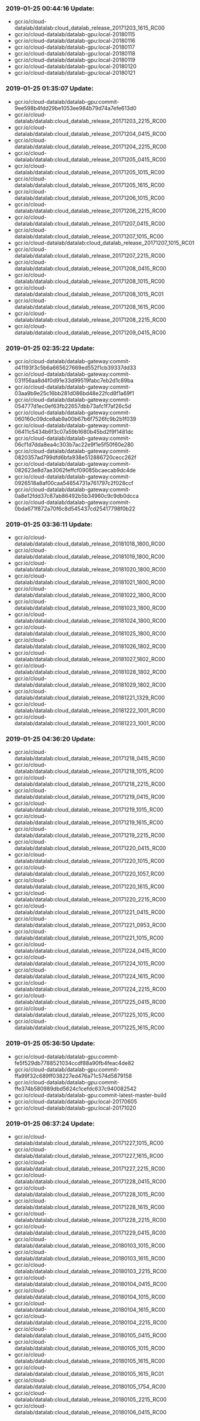 ### 2019-01-25 00:44:16 Update:

- gcr.io/cloud-datalab/datalab:cloud_datalab_release_20171203_1615_RC00
- gcr.io/cloud-datalab/datalab-gpu:local-20180115
- gcr.io/cloud-datalab/datalab-gpu:local-20180116
- gcr.io/cloud-datalab/datalab-gpu:local-20180117
- gcr.io/cloud-datalab/datalab-gpu:local-20180118
- gcr.io/cloud-datalab/datalab-gpu:local-20180119
- gcr.io/cloud-datalab/datalab-gpu:local-20180120
- gcr.io/cloud-datalab/datalab-gpu:local-20180121
### 2019-01-25 01:35:07 Update:

- gcr.io/cloud-datalab/datalab-gpu:commit-9ee598b4fdd29be1053ee984b79d74a7efe613d0
- gcr.io/cloud-datalab/datalab:cloud_datalab_release_20171203_2215_RC00
- gcr.io/cloud-datalab/datalab:cloud_datalab_release_20171204_0415_RC00
- gcr.io/cloud-datalab/datalab:cloud_datalab_release_20171204_2215_RC00
- gcr.io/cloud-datalab/datalab:cloud_datalab_release_20171205_0415_RC00
- gcr.io/cloud-datalab/datalab:cloud_datalab_release_20171205_1015_RC00
- gcr.io/cloud-datalab/datalab:cloud_datalab_release_20171205_1615_RC00
- gcr.io/cloud-datalab/datalab:cloud_datalab_release_20171206_1015_RC00
- gcr.io/cloud-datalab/datalab:cloud_datalab_release_20171206_2215_RC00
- gcr.io/cloud-datalab/datalab:cloud_datalab_release_20171207_0415_RC00
- gcr.io/cloud-datalab/datalab:cloud_datalab_release_20171207_1015_RC00
- gcr.io/cloud-datalab/datalab:cloud_datalab_release_20171207_1015_RC01
- gcr.io/cloud-datalab/datalab:cloud_datalab_release_20171207_2215_RC00
- gcr.io/cloud-datalab/datalab:cloud_datalab_release_20171208_0415_RC00
- gcr.io/cloud-datalab/datalab:cloud_datalab_release_20171208_1015_RC00
- gcr.io/cloud-datalab/datalab:cloud_datalab_release_20171208_1015_RC01
- gcr.io/cloud-datalab/datalab:cloud_datalab_release_20171208_1615_RC00
- gcr.io/cloud-datalab/datalab:cloud_datalab_release_20171208_2215_RC00
- gcr.io/cloud-datalab/datalab:cloud_datalab_release_20171209_0415_RC00
### 2019-01-25 02:35:22 Update:

- gcr.io/cloud-datalab/datalab-gateway:commit-d41193f3c5b6a665627669ed552f1cb39337dd33
- gcr.io/cloud-datalab/datalab-gateway:commit-031f56aa8d4f0d91e33d99519fabc7eb2d1c89ba
- gcr.io/cloud-datalab/datalab-gateway:commit-03aa9b9e25c16bb281d086bd48e22fcd8f1a69f1
- gcr.io/cloud-datalab/datalab-gateway:commit-054777d1ec0ef63fb22657dbb73afc1f7af26c5d
- gcr.io/cloud-datalab/datalab-gateway:commit-060160c09dce8ab9a00b67b6f7526fc9b2b1f039
- gcr.io/cloud-datalab/datalab-gateway:commit-06411c5434b6f3c07a59b1680b45bd2f9f1481dc
- gcr.io/cloud-datalab/datalab-gateway:commit-06cf1d7dda8ea4c303b7ac22e9f1e5f50f60e280
- gcr.io/cloud-datalab/datalab-gateway:commit-0820357ad799dfd6bfa938e512886720cecc262f
- gcr.io/cloud-datalab/datalab-gateway:commit-082623e8d7ae3062feffcf09085bcaecab9dc4de
- gcr.io/cloud-datalab/datalab-gateway:commit-0926518a8af00caa54654731a761797c2f028ccf
- gcr.io/cloud-datalab/datalab-gateway:commit-0a8e12fdd37c87ab86492b5b34960c9c9db0dcca
- gcr.io/cloud-datalab/datalab-gateway:commit-0bda671f872a70f6c8d545437cd25417798f0b22
### 2019-01-25 03:36:11 Update:

- gcr.io/cloud-datalab/datalab:cloud_datalab_release_20181018_1800_RC00
- gcr.io/cloud-datalab/datalab:cloud_datalab_release_20181019_1800_RC00
- gcr.io/cloud-datalab/datalab:cloud_datalab_release_20181020_1800_RC00
- gcr.io/cloud-datalab/datalab:cloud_datalab_release_20181021_1800_RC00
- gcr.io/cloud-datalab/datalab:cloud_datalab_release_20181022_1800_RC00
- gcr.io/cloud-datalab/datalab:cloud_datalab_release_20181023_1800_RC00
- gcr.io/cloud-datalab/datalab:cloud_datalab_release_20181024_1800_RC00
- gcr.io/cloud-datalab/datalab:cloud_datalab_release_20181025_1800_RC00
- gcr.io/cloud-datalab/datalab:cloud_datalab_release_20181026_1802_RC00
- gcr.io/cloud-datalab/datalab:cloud_datalab_release_20181027_1802_RC00
- gcr.io/cloud-datalab/datalab:cloud_datalab_release_20181028_1802_RC00
- gcr.io/cloud-datalab/datalab:cloud_datalab_release_20181029_1802_RC00
- gcr.io/cloud-datalab/datalab:cloud_datalab_release_20181221_1329_RC00
- gcr.io/cloud-datalab/datalab:cloud_datalab_release_20181222_1001_RC00
- gcr.io/cloud-datalab/datalab:cloud_datalab_release_20181223_1001_RC00
### 2019-01-25 04:36:20 Update:

- gcr.io/cloud-datalab/datalab:cloud_datalab_release_20171218_0415_RC00
- gcr.io/cloud-datalab/datalab:cloud_datalab_release_20171218_1015_RC00
- gcr.io/cloud-datalab/datalab:cloud_datalab_release_20171218_2215_RC00
- gcr.io/cloud-datalab/datalab:cloud_datalab_release_20171219_0415_RC00
- gcr.io/cloud-datalab/datalab:cloud_datalab_release_20171219_1015_RC00
- gcr.io/cloud-datalab/datalab:cloud_datalab_release_20171219_1615_RC00
- gcr.io/cloud-datalab/datalab:cloud_datalab_release_20171219_2215_RC00
- gcr.io/cloud-datalab/datalab:cloud_datalab_release_20171220_0415_RC00
- gcr.io/cloud-datalab/datalab:cloud_datalab_release_20171220_1015_RC00
- gcr.io/cloud-datalab/datalab:cloud_datalab_release_20171220_1057_RC00
- gcr.io/cloud-datalab/datalab:cloud_datalab_release_20171220_1615_RC00
- gcr.io/cloud-datalab/datalab:cloud_datalab_release_20171220_2215_RC00
- gcr.io/cloud-datalab/datalab:cloud_datalab_release_20171221_0415_RC00
- gcr.io/cloud-datalab/datalab:cloud_datalab_release_20171221_0953_RC00
- gcr.io/cloud-datalab/datalab:cloud_datalab_release_20171221_1015_RC00
- gcr.io/cloud-datalab/datalab:cloud_datalab_release_20171224_0415_RC00
- gcr.io/cloud-datalab/datalab:cloud_datalab_release_20171224_1015_RC00
- gcr.io/cloud-datalab/datalab:cloud_datalab_release_20171224_1615_RC00
- gcr.io/cloud-datalab/datalab:cloud_datalab_release_20171224_2215_RC00
- gcr.io/cloud-datalab/datalab:cloud_datalab_release_20171225_0415_RC00
- gcr.io/cloud-datalab/datalab:cloud_datalab_release_20171225_1015_RC00
- gcr.io/cloud-datalab/datalab:cloud_datalab_release_20171225_1615_RC00
### 2019-01-25 05:36:50 Update:

- gcr.io/cloud-datalab/datalab-gpu:commit-fe5f529db7788521034ccdf88a90fb4feac4de82
- gcr.io/cloud-datalab/datalab-gpu:commit-ffa99f32c689ff038227ed476a71c574d5879158
- gcr.io/cloud-datalab/datalab-gpu:commit-ffe374b580989dbd5624c1cefdc637c940082542
- gcr.io/cloud-datalab/datalab-gpu:commit-latest-master-build
- gcr.io/cloud-datalab/datalab-gpu:local-20170605
- gcr.io/cloud-datalab/datalab-gpu:local-20171020
### 2019-01-25 06:37:24 Update:

- gcr.io/cloud-datalab/datalab:cloud_datalab_release_20171227_1015_RC00
- gcr.io/cloud-datalab/datalab:cloud_datalab_release_20171227_1615_RC00
- gcr.io/cloud-datalab/datalab:cloud_datalab_release_20171227_2215_RC00
- gcr.io/cloud-datalab/datalab:cloud_datalab_release_20171228_0415_RC00
- gcr.io/cloud-datalab/datalab:cloud_datalab_release_20171228_1015_RC00
- gcr.io/cloud-datalab/datalab:cloud_datalab_release_20171228_1615_RC00
- gcr.io/cloud-datalab/datalab:cloud_datalab_release_20171228_2215_RC00
- gcr.io/cloud-datalab/datalab:cloud_datalab_release_20171229_0415_RC00
- gcr.io/cloud-datalab/datalab:cloud_datalab_release_20180103_1015_RC00
- gcr.io/cloud-datalab/datalab:cloud_datalab_release_20180103_1615_RC00
- gcr.io/cloud-datalab/datalab:cloud_datalab_release_20180103_2215_RC00
- gcr.io/cloud-datalab/datalab:cloud_datalab_release_20180104_0415_RC00
- gcr.io/cloud-datalab/datalab:cloud_datalab_release_20180104_1015_RC00
- gcr.io/cloud-datalab/datalab:cloud_datalab_release_20180104_1615_RC00
- gcr.io/cloud-datalab/datalab:cloud_datalab_release_20180104_2215_RC00
- gcr.io/cloud-datalab/datalab:cloud_datalab_release_20180105_0415_RC00
- gcr.io/cloud-datalab/datalab:cloud_datalab_release_20180105_1015_RC00
- gcr.io/cloud-datalab/datalab:cloud_datalab_release_20180105_1615_RC00
- gcr.io/cloud-datalab/datalab:cloud_datalab_release_20180105_1615_RC01
- gcr.io/cloud-datalab/datalab:cloud_datalab_release_20180105_1754_RC00
- gcr.io/cloud-datalab/datalab:cloud_datalab_release_20180105_2215_RC00
- gcr.io/cloud-datalab/datalab:cloud_datalab_release_20180106_0415_RC00
